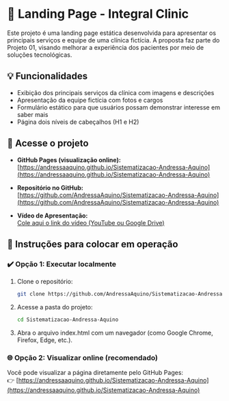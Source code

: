 # 🏥 Landing Page - Integral Clinic

Este projeto é uma landing page estática desenvolvida para apresentar os principais serviços e equipe de uma clínica fictícia. A proposta faz parte do Projeto 01, visando melhorar a experiência dos pacientes por meio de soluções tecnológicas.

## 💡 Funcionalidades

- Exibição dos principais serviços da clínica com imagens e descrições
- Apresentação da equipe fictícia com fotos e cargos
- Formulário estático para que usuários possam demonstrar interesse em saber mais
- Página dois níveis de cabeçalhos (H1 e H2)

## 🔗 Acesse o projeto

- **GitHub Pages (visualização online):**  
  [https://andressaaquino.github.io/Sistematizacao-Andressa-Aquino](https://andressaaquino.github.io/Sistematizacao-Andressa-Aquino)

- **Repositório no GitHub:**  
  [https://github.com/AndressaAquino/Sistematizacao-Andressa-Aquino](https://github.com/AndressaAquino/Sistematizacao-Andressa-Aquino)

- **Vídeo de Apresentação:**  
  [Cole aqui o link do vídeo (YouTube ou Google Drive)](https://...)

## 🚀 Instruções para colocar em operação

### ✔️ Opção 1: Executar localmente

1. Clone o repositório:
   ```bash
   git clone https://github.com/AndressaAquino/Sistematizacao-Andressa-Aquino.git

2. Acesse a pasta do projeto:
   ```bash
   cd Sistematizacao-Andressa-Aquino
3. Abra o arquivo index.html com um navegador (como Google Chrome, Firefox, Edge, etc.).

### 🌐 Opção 2: Visualizar online (recomendado)

Você pode visualizar a página diretamente pelo GitHub Pages:  
👉 [https://andressaaquino.github.io/Sistematizacao-Andressa-Aquino](https://andressaaquino.github.io/Sistematizacao-Andressa-Aquino)


